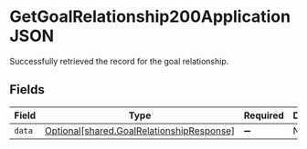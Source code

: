# GetGoalRelationship200ApplicationJSON

Successfully retrieved the record for the goal relationship.


## Fields

| Field                                                                                        | Type                                                                                         | Required                                                                                     | Description                                                                                  |
| -------------------------------------------------------------------------------------------- | -------------------------------------------------------------------------------------------- | -------------------------------------------------------------------------------------------- | -------------------------------------------------------------------------------------------- |
| `data`                                                                                       | [Optional[shared.GoalRelationshipResponse]](../../models/shared/goalrelationshipresponse.md) | :heavy_minus_sign:                                                                           | N/A                                                                                          |